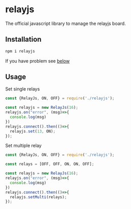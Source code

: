 # relayjs

The official javascript library to manage the relayjs board.

## Installation

```bash
npm i relayjs
```

If you have problem see [below]()

## Usage

Set single relays

```javascript
const {RelayJs, ON, OFF} = require('./relayjs');

const relayjs = new RelayJs(16);
relayjs.on("error", (msg)=>{
  console.log(msg)
})
relayjs.connect().then(()=>{
  relayjs.set(13, ON);
});
```

Set multiple relay

```javascript
const {RelayJs, ON, OFF} = require('./relayjs');

const relays = [OFF, OFF, ON, ON, OFF];

const relayjs = new RelayJs(16);
relayjs.on("error", (msg)=>{
  console.log(msg)
})
relayjs.connect().then(()=>{
  relayjs.setMulti(relays);
});
```

